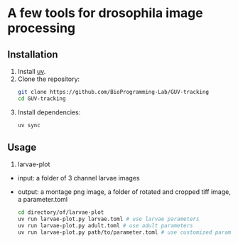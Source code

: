 # A few tools for drosophila image processing

## Installation
1. Install [uv](https://github.com/astral-sh/uv).
2. Clone the repository:
    ```zsh
    git clone https://github.com/BioProgramming-Lab/GUV-tracking
    cd GUV-tracking
    ```
3. Install dependencies:
    ```zsh
    uv sync
    ```

## Usage 
1. larvae-plot
 - input: a folder of 3 channel larvae images
 - output: a montage png image, a folder of rotated and cropped tiff image, a parameter.toml

    ```zsh
    cd directory/of/larvae-plot
    uv run larvae-plot.py larvae.toml # use larvae parameters
    uv run larvae-plot.py adult.toml # use adult parameters
    uv run larvae-plot.py path/to/parameter.toml # use customized parameters
    ```